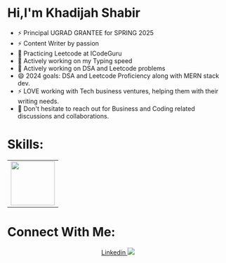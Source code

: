 <h1>Hi,I'm Khadijah Shabir</h1>


- ⚡ Principal UGRAD GRANTEE for SPRING 2025
- ⚡ Content Writer by passion 
- 🌱 Practicing Leetcode at ICodeGuru
- 🌱 Actively working on my Typing speed
- 🌱 Actively working on DSA and Leetcode problems 
- 😄 2024 goals: DSA and Leetcode Proficiency along with MERN stack dev.
- ⚡ LOVE working with Tech business ventures, helping them with their writing needs.
-  💬 Don't hesitate to reach out for Business and Coding related discussions and collaborations.


# Skills:
<table>
  <tr>
    <td>
      <img src="https://cdn0.iconfinder.com/data/icons/social-network-9/50/22-512.png"width="100px" height="100px"/>
    </td>
  </tr>
</table>

# Connect With Me:
<div align="center">
<a href="https://www.linkedin.com/in/khadijah-shabir/">Linkedin
<img src="https://upload.wikimedia.org/wikipedia/commons/thumb/f/f8/LinkedIn_icon_circle.svg/2048px-LinkedIn_icon_circle.svg.png"/>
</a>
</div>




